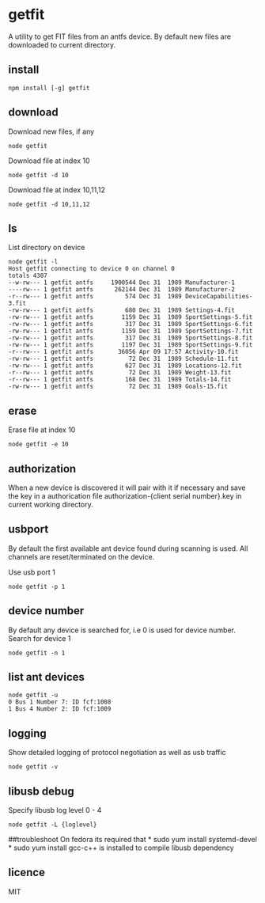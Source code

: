 # getfit
A utility to get FIT files from an antfs device. By default new files are downloaded to current directory.

## install

```
npm install [-g] getfit

```

## download

Download new files, if any
```
node getfit

```

Download file at index 10
```
node getfit -d 10

```
Download file at index 10,11,12
```
node getfit -d 10,11,12

```


## ls
List directory on device
```
node getfit -l
Host getfit connecting to device 0 on channel 0
totals 4307
--w-rw--- 1 getfit antfs     1900544 Dec 31  1989 Manufacturer-1
----rw--- 1 getfit antfs      262144 Dec 31  1989 Manufacturer-2
-r--rw--- 1 getfit antfs         574 Dec 31  1989 DeviceCapabilities-3.fit
-rw-rw--- 1 getfit antfs         680 Dec 31  1989 Settings-4.fit
-rw-rw--- 1 getfit antfs        1159 Dec 31  1989 SportSettings-5.fit
-rw-rw--- 1 getfit antfs         317 Dec 31  1989 SportSettings-6.fit
-rw-rw--- 1 getfit antfs        1159 Dec 31  1989 SportSettings-7.fit
-rw-rw--- 1 getfit antfs         317 Dec 31  1989 SportSettings-8.fit
-rw-rw--- 1 getfit antfs        1197 Dec 31  1989 SportSettings-9.fit
-r--rw--- 1 getfit antfs       36056 Apr 09 17:57 Activity-10.fit
-rw-rw--- 1 getfit antfs          72 Dec 31  1989 Schedule-11.fit
-rw-rw--- 1 getfit antfs         627 Dec 31  1989 Locations-12.fit
-r--rw--- 1 getfit antfs          72 Dec 31  1989 Weight-13.fit
-r--rw--- 1 getfit antfs         168 Dec 31  1989 Totals-14.fit
-rw-rw--- 1 getfit antfs          72 Dec 31  1989 Goals-15.fit
```

## erase
Erase file at index 10
```
node getfit -e 10

```

## authorization
When a new device is discovered it will pair with it if necessary and save the key in a authorication file authorization-{client serial number}.key in current working directory.

## usbport

By default the first available ant device found during scanning is used. All channels are reset/terminated  on the device.

Use usb port 1
```
node getfit -p 1

```

## device number
By default any device is searched for, i.e 0 is used for device number.
Search for device 1
```
node getfit -n 1
```

## list ant devices
```
node getfit -u
0 Bus 1 Number 7: ID fcf:1008
1 Bus 4 Number 2: ID fcf:1009
```

## logging

Show detailed logging of protocol negotiation as well as usb traffic
```
node getfit -v

```

## libusb debug
Specify libusb log level 0 - 4
```
node getfit -L {loglevel}

```

##troubleshoot
On fedora its required that
    * sudo yum install systemd-devel
    * sudo yum install gcc-c++
is installed to compile libusb dependency

## licence
MIT
